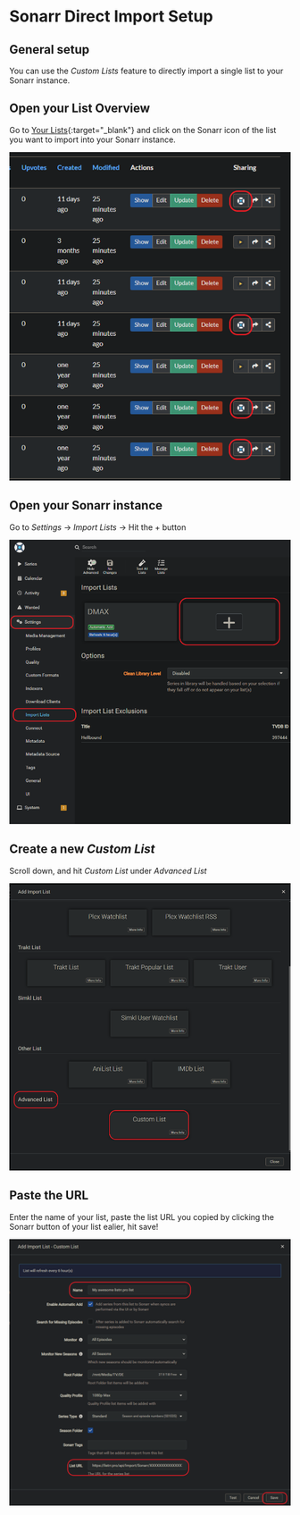 # Sonarr Direct Import Setup

## General setup
You can use the _Custom Lists_ feature to directly import a single list to your Sonarr instance.

## Open your List Overview
Go to [Your Lists](https://listrr.pro/Lists/My){:target="_blank"} and click on the Sonarr icon of the list you want to import into your Sonarr instance.

![listrr.pro - Sonarr icon besides your list](/assets/screenshots/sonarr-import-lists-sonarr.png "listrr.pro - Sonarr icon besides your list")


## Open your Sonarr instance

Go to _Settings_ -> _Import Lists_ -> Hit the + button

![listrr.pro - Create a new import list](/assets/screenshots/sonarr-import-lists.png "listrr.pro - Create a new import list")


## Create a new _Custom List_

Scroll down, and hit _Custom List_ under _Advanced List_

![listrr.pro - Create a new Custom List](/assets/screenshots/sonarr-import-lists-custom-list.png "listrr.pro - Create a new Custom List")

## Paste the URL

Enter the name of your list, paste the list URL you copied by clicking the Sonarr button of your list ealier, hit save!

![listrr.pro - Create a new Custom List](/assets/screenshots/sonarr-import-lists-custom-list-create.png "listrr.pro - Create a new Custom List")
